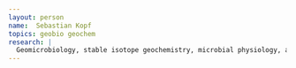 ```yaml
---
layout: person
name:  Sebastian Kopf
topics: geobio geochem
research: |
  Geomicrobiology, stable isotope geochemistry, microbial physiology, aquatic chemistry and biogeochemical cycling
---
```

